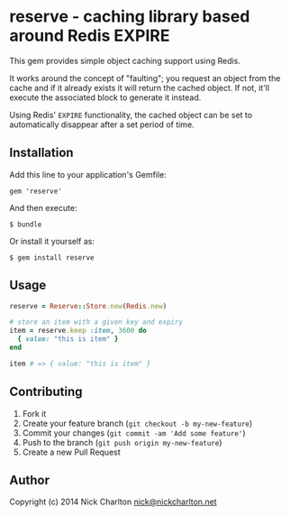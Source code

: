 # reserve - caching library based around Redis EXPIRE

This gem provides simple object caching support using Redis.

It works around the concept of "faulting"; you request an object from the
cache and if it already exists it will return the cached object. If not, it'll
execute the associated block to generate it instead.

Using Redis' `EXPIRE` functionality, the cached object can be set to
automatically disappear after a set period of time.

## Installation

Add this line to your application's Gemfile:

    gem 'reserve'

And then execute:

    $ bundle

Or install it yourself as:

    $ gem install reserve

## Usage

```ruby
reserve = Reserve::Store.new(Redis.new)

# store an item with a given key and expiry
item = reserve.keep :item, 3600 do
  { value: "this is item" }
end

item # => { value: "this is item" }
```

## Contributing

1. Fork it
2. Create your feature branch (`git checkout -b my-new-feature`)
3. Commit your changes (`git commit -am 'Add some feature'`)
4. Push to the branch (`git push origin my-new-feature`)
5. Create a new Pull Request

## Author

Copyright (c) 2014 Nick Charlton <nick@nickcharlton.net>
